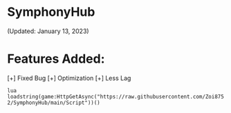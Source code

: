 # SymphonyHub

(Updated: January 13, 2023)

# Features Added:
[+] Fixed Bug
[+] Optimization
[+] Less Lag

```lua loadstring(game:HttpGetAsync("https://raw.githubusercontent.com/Zoi8752/SymphonyHub/main/Script"))() ```
